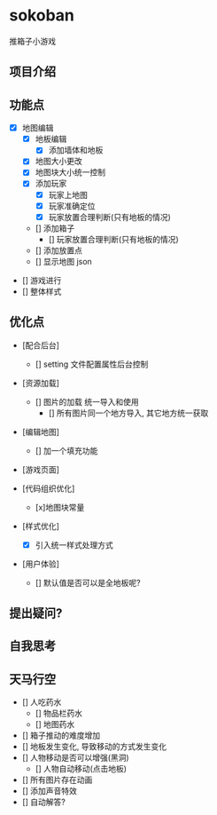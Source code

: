 # sokoban

推箱子小游戏

## 项目介绍

## 功能点

- [x] 地图编辑
  - [x] 地板编辑
    - [x] 添加墙体和地板
  - [x] 地图大小更改
  - [x] 地图块大小统一控制
  - [x] 添加玩家
    - [x] 玩家上地图
    - [x] 玩家准确定位
    - [x] 玩家放置合理判断(只有地板的情况)
  - [] 添加箱子
    - [] 玩家放置合理判断(只有地板的情况)
  - [] 添加放置点
  - [] 显示地图 json
- [] 游戏进行
- [] 整体样式

## 优化点

- [配合后台]
  - [] setting 文件配置属性后台控制
- [资源加载]
  - [] 图片的加载 统一导入和使用
    - [] 所有图片同一个地方导入, 其它地方统一获取
- [编辑地图]
  - [] 加一个填充功能
- [游戏页面]

- [代码组织优化]
  - [x]地图块常量
- [样式优化]
  - [x] 引入统一样式处理方式
- [用户体验]
  - [] 默认值是否可以是全地板呢?

## 提出疑问?

## 自我思考

## 天马行空

- [] 人吃药水
  - [] 物品栏药水
  - [] 地图药水
- [] 箱子推动的难度增加
- [] 地板发生变化, 导致移动的方式发生变化
- [] 人物移动是否可以增强(黑洞)
  - [] 人物自动移动(点击地板)
- [] 所有图片存在动画
- [] 添加声音特效
- [] 自动解答?
